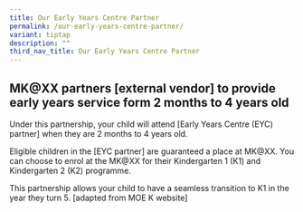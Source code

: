 ```yaml
---
title: Our Early Years Centre Partner
permalink: /our-early-years-centre-partner/
variant: tiptap
description: ""
third_nav_title: Our Early Years Centre Partner
---
```

<h2>MK@XX partners [external vendor] to provide early years service form 2 months to 4 years old</h2>
<p></p>
<p></p>
<p>Under this partnership, your child will attend [Early Years Centre (EYC)
partner] when they are 2 months to 4 years old.</p>
<p>Eligible children in the [EYC partner] are guaranteed a place at MK@XX.
You can choose to enrol at the MK@XX for their Kindergarten 1 (K1) and
Kindergarten 2 (K2) programme.</p>
<p>This partnership allows your child to have a seamless transition to K1
in the year they turn 5. [adapted from MOE K website]</p>
<p></p>